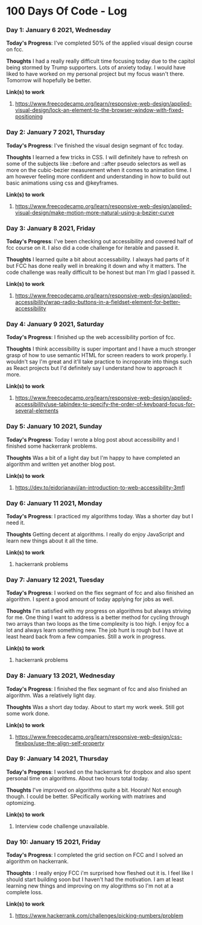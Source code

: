 # 100 Days Of Code - Log


### Day 1: January 6 2021, Wednesday

**Today's Progress**: I've completed 50% of the applied visual design course on fcc. 

**Thoughts** I had a really really difficult time focusing today due to the capitol being stormed by Trump supporters. Lots of anxiety today. I would have liked to have worked on my personal project but my focus wasn't there. Tomorrow will hopefully be better.

**Link(s) to work**
1. https://www.freecodecamp.org/learn/responsive-web-design/applied-visual-design/lock-an-element-to-the-browser-window-with-fixed-positioning



### Day 2: January 7 2021, Thursday

**Today's Progress**: I've finished the visual design segmant of fcc today.

**Thoughts** I learned a few tricks in CSS. I will definitely have to refresh on some of the subjects like ::before and ::after pseudo selectors as well as more on the cubic-bezier measurement when it comes to animation time. I am however feeling more confident and understanding in how to build out basic animations using css and @keyframes.

**Link(s) to work**
1. https://www.freecodecamp.org/learn/responsive-web-design/applied-visual-design/make-motion-more-natural-using-a-bezier-curve


### Day 3: January 8 2021, Friday

**Today's Progress**: I've been checking out accessibility and covered half of fcc course on it. I also did a code challenge for iterable and passed it. 

**Thoughts** I learned quite a bit about accessability. I always had parts of it but FCC has done really well in breaking it down and why it matters. The code challenge was really difficult to be honest but man I'm glad I passed it. 

**Link(s) to work**
1. https://www.freecodecamp.org/learn/responsive-web-design/applied-accessibility/wrap-radio-buttons-in-a-fieldset-element-for-better-accessibility

### Day 4: January 9 2021, Saturday

**Today's Progress**: I finished up the web accessibility portion of fcc.

**Thoughts** I think accessibility is super important and I have a much stronger grasp of how to use semantic HTML for screen readers to work properly. I wouldn't say I'm great and it'll take practice to incroporate into things such as React projects but I'd definitely say I understand how to approach it more. 

**Link(s) to work**
1. https://www.freecodecamp.org/learn/responsive-web-design/applied-accessibility/use-tabindex-to-specify-the-order-of-keyboard-focus-for-several-elements

### Day 5: January 10 2021, Sunday

**Today's Progress**: Today I wrote a blog post about accessibility and I finished some hackerrank problems. 

**Thoughts** Was a bit of a light day but I'm happy to have  completed an algorithm and written yet another blog post.

**Link(s) to work**
1. https://dev.to/eidorianavi/an-introduction-to-web-accessibility-3mfl

### Day 6: January 11 2021, Monday

**Today's Progress**: I practiced my algorithms today. Was a shorter day but I need it. 

**Thoughts** Getting decent at algorithms. I really do enjoy JavaScript and learn new things about it all the time. 

**Link(s) to work**
1. hackerrank problems

### Day 7: January 12 2021, Tuesday

**Today's Progress**: I worked on the flex segmant of fcc and also finished an algorithm. I spent a good amount of today applying for jobs as well.

**Thoughts**  I'm satisfied with my progress on algorithms but always striving for me. One thing I want to address is a better method for cycling through two arrays than two loops as the time complexity is too high. I enjoy fcc a lot and always learn something new. The job hunt is rough but I have at least heard back from a few companies. Still a work in progress.

**Link(s) to work**
1. hackerrank problems

### Day 8: January 13 2021, Wednesday

**Today's Progress**: I finished the flex segmant of fcc and also finished an algorithm. Was a relatively light day.

**Thoughts**  Was a short day today. About to start my work week. Still got some work done. 

**Link(s) to work**
1. https://www.freecodecamp.org/learn/responsive-web-design/css-flexbox/use-the-align-self-property

### Day 9: January 14 2021, Thursday

**Today's Progress**: I worked on the hackerrank for dropbox and also spent personal time on algorithms. About two hours total today.

**Thoughts**  I've improved on algorithms quite a bit. Hoorah! Not enough though. I could be better. SPecifically working with matrixes and optomizing.

**Link(s) to work**
1. Interview code challenge unavailable. 

### Day 10: January 15 2021, Friday

**Today's Progress**: I completed the grid section on FCC and I solved an algorithm on hackerrank.

**Thoughts** : I really enjoy FCC i'm surprised how fleshed out it is. I feel like I should start building soon but I haven't had the motivation. I am at least learning new things and improving on my alogrithms so I'm not at a complete loss. 

**Link(s) to work**
1. https://www.hackerrank.com/challenges/picking-numbers/problem